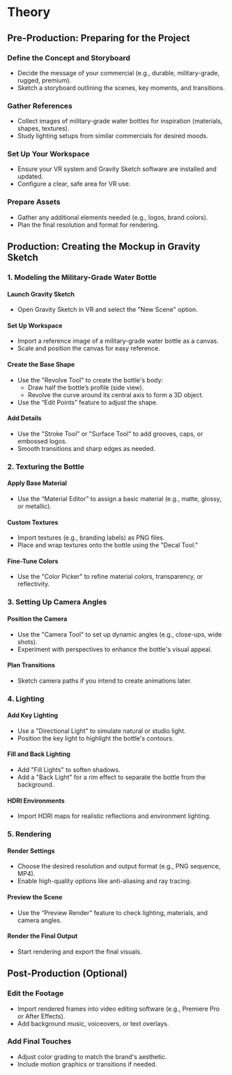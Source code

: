 # Theory 

## Pre-Production: Preparing for the Project

### Define the Concept and Storyboard
- Decide the message of your commercial (e.g., durable, military-grade, rugged, premium).
- Sketch a storyboard outlining the scenes, key moments, and transitions.

### Gather References
- Collect images of military-grade water bottles for inspiration (materials, shapes, textures).
- Study lighting setups from similar commercials for desired moods.

### Set Up Your Workspace
- Ensure your VR system and Gravity Sketch software are installed and updated.
- Configure a clear, safe area for VR use.

### Prepare Assets
- Gather any additional elements needed (e.g., logos, brand colors).
- Plan the final resolution and format for rendering.

## Production: Creating the Mockup in Gravity Sketch

### 1. Modeling the Military-Grade Water Bottle

#### Launch Gravity Sketch
- Open Gravity Sketch in VR and select the "New Scene" option.

#### Set Up Workspace
- Import a reference image of a military-grade water bottle as a canvas.
- Scale and position the canvas for easy reference.

#### Create the Base Shape
- Use the "Revolve Tool" to create the bottle's body:
  - Draw half the bottle’s profile (side view).
  - Revolve the curve around its central axis to form a 3D object.
- Use the “Edit Points” feature to adjust the shape.

#### Add Details
- Use the "Stroke Tool" or "Surface Tool" to add grooves, caps, or embossed logos.
- Smooth transitions and sharp edges as needed.

### 2. Texturing the Bottle

#### Apply Base Material
- Use the “Material Editor” to assign a basic material (e.g., matte, glossy, or metallic).

#### Custom Textures
- Import textures (e.g., branding labels) as PNG files.
- Place and wrap textures onto the bottle using the "Decal Tool."

#### Fine-Tune Colors
- Use the "Color Picker" to refine material colors, transparency, or reflectivity.

### 3. Setting Up Camera Angles

#### Position the Camera
- Use the "Camera Tool" to set up dynamic angles (e.g., close-ups, wide shots).
- Experiment with perspectives to enhance the bottle's visual appeal.

#### Plan Transitions
- Sketch camera paths if you intend to create animations later.

### 4. Lighting

#### Add Key Lighting
- Use a "Directional Light" to simulate natural or studio light.
- Position the key light to highlight the bottle's contours.

#### Fill and Back Lighting
- Add "Fill Lights" to soften shadows.
- Add a "Back Light" for a rim effect to separate the bottle from the background.

#### HDRI Environments
- Import HDRI maps for realistic reflections and environment lighting.

### 5. Rendering

#### Render Settings
- Choose the desired resolution and output format (e.g., PNG sequence, MP4).
- Enable high-quality options like anti-aliasing and ray tracing.

#### Preview the Scene
- Use the “Preview Render” feature to check lighting, materials, and camera angles.

#### Render the Final Output
- Start rendering and export the final visuals.

## Post-Production (Optional)

### Edit the Footage
- Import rendered frames into video editing software (e.g., Premiere Pro or After Effects).
- Add background music, voiceovers, or text overlays.

### Add Final Touches
- Adjust color grading to match the brand's aesthetic.
- Include motion graphics or transitions if needed.